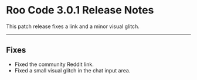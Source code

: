 # Roo Code 3.0.1 Release Notes

This patch release fixes a link and a minor visual glitch.

---

## Fixes

*   Fixed the community Reddit link.
*   Fixed a small visual glitch in the chat input area.
